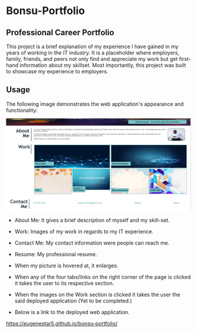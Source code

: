 # Bonsu-Portfolio

## Professional Career Portfolio

This project is a brief explanation of my experience I have gained in my years of working in the IT industry. It is a placeholder where employers, family, friends, and peers not only find and appreciate my work but get first-hand information about my skillset. Most importantly, this project was built to showcase my experience to employers. 


## Usage

The following image demonstrates the web application's appearance and functionality:

![There are four links and 6 images that depicts my experience and the page has 3 section, namely About Me, Work, and contact](./assets/images/Project3.jpg)

* About Me: It gives a brief description of myself and my skill-set.

* Work: Images of my work in regards to my IT experience. 

* Contact Me: My contact information were people can reach me.

* Resume: My professional resume.

* When my picture is hovered at, it enlarges.

* When any of the four tabs/links on the right corner of the page is clicked it takes the user to its respective section. 

* When the images on the Work section is clicked it takes the user the said deployed application (Yet to be completed.)

* Below is a link to the deployed web application.

https://eugenestar5.github.io/bonsu-portfolio/